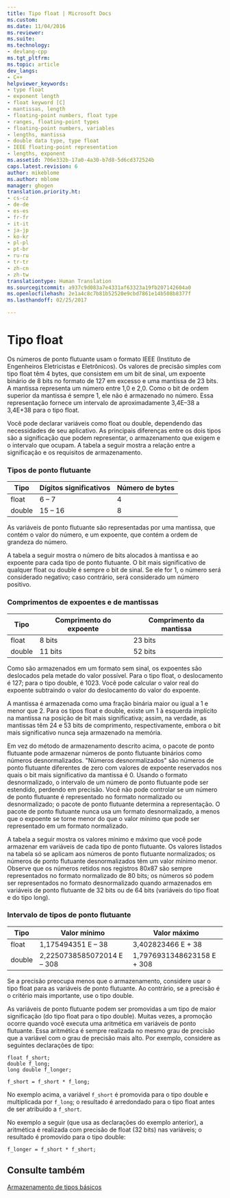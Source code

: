 ```yaml
---
title: Tipo float | Microsoft Docs
ms.custom: 
ms.date: 11/04/2016
ms.reviewer: 
ms.suite: 
ms.technology:
- devlang-cpp
ms.tgt_pltfrm: 
ms.topic: article
dev_langs:
- C++
helpviewer_keywords:
- type float
- exponent length
- float keyword [C]
- mantissas, length
- floating-point numbers, float type
- ranges, floating-point types
- floating-point numbers, variables
- lengths, mantissa
- double data type, type float
- IEEE floating-point representation
- lengths, exponent
ms.assetid: 706e332b-17a0-4a30-b7d8-5d6cd372524b
caps.latest.revision: 6
author: mikeblome
ms.author: mblome
manager: ghogen
translation.priority.ht:
- cs-cz
- de-de
- es-es
- fr-fr
- it-it
- ja-jp
- ko-kr
- pl-pl
- pt-br
- ru-ru
- tr-tr
- zh-cn
- zh-tw
translationtype: Human Translation
ms.sourcegitcommit: a937c9d083a7e4331af63323a19fb207142604a0
ms.openlocfilehash: 2e1a4c8c7b81b52520e9cbd7861e14b508b8377f
ms.lasthandoff: 02/25/2017

---
```

# <a name="type-float"></a>Tipo float
Os números de ponto flutuante usam o formato IEEE (Instituto de Engenheiros Eletricistas e Eletrônicos). Os valores de precisão simples com tipo float têm 4 bytes, que consistem em um bit de sinal, um expoente binário de 8 bits no formato de 127 em excesso e uma mantissa de 23 bits. A mantissa representa um número entre 1,0 e 2,0. Como o bit de ordem superior da mantissa é sempre 1, ele não é armazenado no número. Essa representação fornece um intervalo de aproximadamente 3,4E–38 a 3,4E+38 para o tipo float.  
  
 Você pode declarar variáveis como float ou double, dependendo das necessidades de seu aplicativo. As principais diferenças entre os dois tipos são a significação que podem representar, o armazenamento que exigem e o intervalo que ocupam. A tabela a seguir mostra a relação entre a significação e os requisitos de armazenamento.  
  
### <a name="floating-point-types"></a>Tipos de ponto flutuante  
  
|Tipo|Dígitos significativos|Número de bytes|  
|----------|------------------------|---------------------|  
|float|6 – 7|4|  
|double|15 – 16|8|  
  
 As variáveis de ponto flutuante são representadas por uma mantissa, que contém o valor do número, e um expoente, que contém a ordem de grandeza do número.  
  
 A tabela a seguir mostra o número de bits alocados à mantissa e ao expoente para cada tipo de ponto flutuante. O bit mais significativo de qualquer float ou double é sempre o bit de sinal. Se ele for 1, o número será considerado negativo; caso contrário, será considerado um número positivo.  
  
### <a name="lengths-of-exponents-and-mantissas"></a>Comprimentos de expoentes e de mantissas  
  
|Tipo|Comprimento do expoente|Comprimento da mantissa|  
|----------|---------------------|---------------------|  
|float|8 bits|23 bits|  
|double|11 bits|52 bits|  
  
 Como são armazenados em um formato sem sinal, os expoentes são deslocados pela metade do valor possível. Para o tipo float, o deslocamento é 127; para o tipo double, é 1023. Você pode calcular o valor real do expoente subtraindo o valor do deslocamento do valor do expoente.  
  
 A mantissa é armazenada como uma fração binária maior ou igual a 1 e menor que 2. Para os tipos float e double, existe um 1 à esquerda implícito na mantissa na posição de bit mais significativa; assim, na verdade, as mantissas têm 24 e 53 bits de comprimento, respectivamente, embora o bit mais significativo nunca seja armazenado na memória.  
  
 Em vez do método de armazenamento descrito acima, o pacote de ponto flutuante pode armazenar números de ponto flutuante binários como números desnormalizados. "Números desnormalizados" são números de ponto flutuante diferentes de zero com valores de expoente reservados nos quais o bit mais significativo da mantissa é 0. Usando o formato desnormalizado, o intervalo de um número de ponto flutuante pode ser estendido, perdendo em precisão. Você não pode controlar se um número de ponto flutuante é representado no formato normalizado ou desnormalizado; o pacote de ponto flutuante determina a representação. O pacote de ponto flutuante nunca usa um formato desnormalizado, a menos que o expoente se torne menor do que o valor mínimo que pode ser representado em um formato normalizado.  
  
 A tabela a seguir mostra os valores mínimo e máximo que você pode armazenar em variáveis de cada tipo de ponto flutuante. Os valores listados na tabela só se aplicam aos números de ponto flutuante normalizados; os números de ponto flutuante desnormalizados têm um valor mínimo menor. Observe que os números retidos nos registros 80*x*87 são sempre representados no formato normalizado de 80 bits; os números só podem ser representados no formato desnormalizado quando armazenados em variáveis de ponto flutuante de 32 bits ou de 64 bits (variáveis do tipo float e do tipo long).  
  
### <a name="range-of-floating-point-types"></a>Intervalo de tipos de ponto flutuante  
  
|Tipo|Valor mínimo|Valor máximo|  
|----------|-------------------|-------------------|  
|float|1,175494351 E – 38|3,402823466 E + 38|  
|double|2,2250738585072014 E – 308|1,7976931348623158 E + 308|  
  
 Se a precisão preocupa menos que o armazenamento, considere usar o tipo float para as variáveis de ponto flutuante. Ao contrário, se a precisão é o critério mais importante, use o tipo double.  
  
 As variáveis de ponto flutuante podem ser promovidas a um tipo de maior significação (do tipo float para o tipo double). Muitas vezes, a promoção ocorre quando você executa uma aritmética em variáveis de ponto flutuante. Essa aritmética é sempre realizada no mesmo grau de precisão que a variável com o grau de precisão mais alto. Por exemplo, considere as seguintes declarações de tipo:  
  
```  
float f_short;  
double f_long;  
long double f_longer;  
  
f_short = f_short * f_long;  
```  
  
 No exemplo acima, a variável `f_short` é promovida para o tipo double e multiplicada por `f_long`; o resultado é arredondado para o tipo float antes de ser atribuído a `f_short`.  
  
 No exemplo a seguir (que usa as declarações do exemplo anterior), a aritmética é realizada com precisão de float (32 bits) nas variáveis; o resultado é promovido para o tipo double:  
  
```  
f_longer = f_short * f_short;  
```  
  
## <a name="see-also"></a>Consulte também  
 [Armazenamento de tipos básicos](../c-language/storage-of-basic-types.md)
